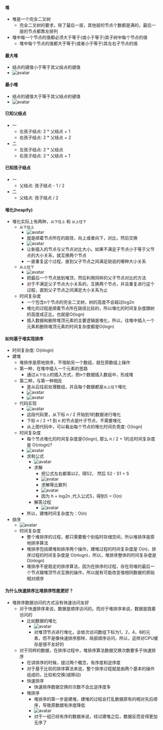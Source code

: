   #### 堆
- 堆是一个完全二叉树
  - 完全二叉树的要求，除了最后一层，其他层的节点个数都是满的，最后一层的节点都靠左排列
- 堆中每一个节点的值都必须大于等于(或小于等于)其子树中每个节点的值
  - 堆中每个节点的值都大于等于(或者小于等于)其左右子节点的值
#### 最大堆
- 结点的键值小于等于其父结点的键值
- ![avatar](images/../../images/heap_1.png)

#### 最小堆
- 结点的键值大于等于其父结点的键值
- ![avatar](images/../../images/heap_2.png)

#### 已知父结点
- 一
  - 左孩子结点: 2 * 父结点 + 1
  - 右孩子结点: 2 * 父结点 + 2
- 二
  - 左孩子结点: 2 * 父结点
  - 右孩子结点: 2 * 父结点 + 1

#### 已知孩子结点
- 一
  - 父结点: 孩子结点 - 1 / 2
- 二
  - 父结点: 孩子结点 / 2

#### 堆化(heapify)
- 堆化实际上有两种，`从下往上` 和 `从上往下`
  - `从下往上`
    - ![avatar](images/../../images/heap_3.png)
    - 就是顺着节点所在的路径，向上或者向下，对比，然后交换
    - ![avatar](images/../../images/heap_4.png)
    - 让新插入的节点与父节点对比大小。如果不满足子节点小于等于父节点的大小关系，就互换两个节点
    - 一直重复这个过程，直到父子节点之间满足刚说的哪种大小关系
  - `从上往下`
    - ![avatar](images/../../images/heap_5.png)
    - 把最后一个节点放到堆顶，然后利用同样的父子节点对比的方法
    - 对于不满足父子节点大小关系的，互换两个节点，并且重复进行这个过程，直到父子节点之间满足大小关系为止
  - 时间复杂度
    - 一个包含n个节点的完全二叉树，树的高度不会超过log2n
    - 堆化的过程是顺着节点所在路径比较的，所以堆化的时间复杂度跟树的高度成正比，也就是O(logn)
    - 插入数据和删除堆顶元素的主要逻辑是堆化，所以，往堆中插入一个元素和删除堆顶元素的时间复杂度都是O(logn)

#### 如何基于堆实现排序
- 时间复杂度: O(nlogn)
- 建堆
  - 堆排序是原地排序，不借助另一个数组，就在原数组上操作
  - 第一种，在堆中插入一个元素的思路
    - 通过`从下往上`的插入方式，把n个数据插入数组中，形成堆
  - 第二种，与第一种相反
    - 是从后往前处理数组，并且每个数据都是`从上往下`堆化
    - ![avatar](images/../../images/heap_6.png)
    - ![avatar](images/../../images/heap_7.png)
  - 代码实现
    - ![avatar](images/../../images/heap_8.png)
    - 这段代码里，从下标 n / 2 开始到1的数据进行堆化
    - 下标 n / 2 +1 到 n 的节点是叶子节点，不需要堆化
    - 从上图代码中，可以看出每个节点的堆化时间负责度: O(logn)
  - 时间复杂度
    - 每个节点堆化的时间复杂度是O(logn), 那么 n / 2 + 1的总时间复杂度是 O(nlogn)?
    - ![avatar](images/../../images/heap_9.png)
    - 求和公式
      - ![avatar](images/../../images/heap_10.png)
      - 求解
        - 把公式左右都乘以2，得S2， 然后 S2 - S1 = S
        - ![avatar](images/../../images/heap_11.png)
        - 求解等比数列
        - ![avatar](images/../../images/heap_12.png)
        - 因为 h = log2n ,代入公式S，得到S = O(n)
      - 解答过程
        - ![avatar](images/../../images/heap_14.png)
    - 所以，建堆时间复杂度为：O(n)
- 排序
  - ![avatar](images/../../images/heap_13.png)
  - 时间复杂度
    - 整个堆排序的过程，都只需要极个别临时存储空间，所以堆排序是原地排序算法
    - 堆排序包括建堆和排序两个操作，建堆过程的时间复杂度是 O(n)，排序过程的时间复杂度是 O(nlogn)，所以，堆排序整体的时间复杂度是 O(nlogn)
    - 堆排序不是稳定的排序算法，因为在排序的过程，存在将堆的最后一个节点跟堆顶节点互换的操作，所以就有可能改变值相同数据的原始相对顺序

#### 为什么快速排序比堆排序性能更好？
- 堆排序数据访问的方式没有快速访问友好
  - 对于快速排序来说，数据是顺序访问的。而对于堆排序来说，数据是跳着访问的
    - 比如数据的堆化
      - ![avatar](images/../../images/heap_15.png)
      - 对堆顶节点进行堆化，会依次访问数组下标为1，2，4，8的元素，而不是像快速排序那样，局部顺序访问，所以，这样对CPU缓存是很不友好的
  - 对于同样的数据，在排序过程中，堆排序算法数据交换次数要多于快速排序
    - 在讲排序的时候，提过两个概念，有序度和逆序度
    - 对于基于比较的排序算法来说，整个排序过程就是由两个基本的操作组成的，比较和交换(或移动)
    - 快速排序
      - 快速排序数据交换的次数不会比逆序度多
    - 堆排序
      - 堆排序的第一步是建堆，建堆的过程会打乱数据原有的相对先后顺序，导致原数据有序度降低
      - ![avatar](images/../../images/heap_16.png)
      - 对于一组已经有序的数据来说，经过建堆之后，数据反而变得更加无序了